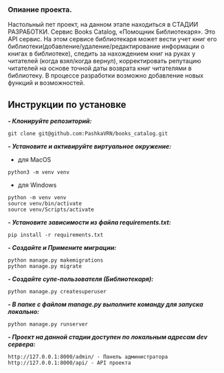 ### Опиание проекта.
Настольный пет проект, на данном этапе находиться в СТАДИИ РАЗРАБОТКИ.
Сервис Books Catalog, «Помощник Библиотекаря». Это API сервис. На этом сервисе библиотекаря может вести учет книг его библиотеки(добавление/удаление/редактирование информации о книгах в библиотеке), следить за нахождением книг на руках у читателей (когда взял/когда вернул), корректировать репутацию читателей на основе точной даты возврата книг читателями в библиотеку.
В процессе разработки возможно добавление новых функций и возможностей.


## Инструкции по установке
***- Клонируйте репозиторий:***
```
git clone git@github.com:PashkaVRN/books_catalog.git
```

***- Установите и активируйте виртуальное окружение:***
- для MacOS
```
python3 -m venv venv
```
- для Windows
```
python -m venv venv
source venv/bin/activate
source venv/Scripts/activate
```

***- Установите зависимости из файла requirements.txt:***
```
pip install -r requirements.txt
```

***- Создайте и Примените миграции:***
```
python manage.py makemigrations
python manage.py migrate
```

***- Создайте супе-пользователя (Библиотекаря):***
```
python manage.py createsuperuser
```

***- В папке с файлом manage.py выполните команду для запуска локально:***
```
python manage.py runserver
```

***- Проект на данной стадии доступен по локальным адресам dev сервера:***
```
http://127.0.0.1:8000/admin/ - Панель администратора
http://127.0.0.1:8000/api/ - API проекта

```